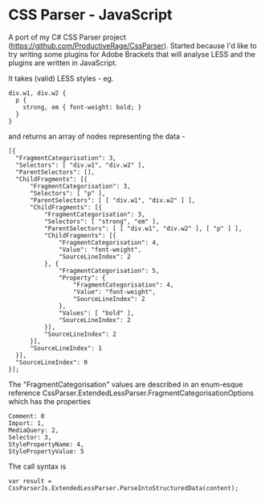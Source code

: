 # CSS Parser - JavaScript

A port of my C# CSS Parser project (https://github.com/ProductiveRage/CssParser). Started because I'd like to try writing some plugins for Adobe Brackets that will analyse LESS and the plugins are written in JavaScript.

It takes (valid) LESS styles - eg.

    div.w1, div.w2 {
      p {
        strong, em { font-weight: bold; }
      }
    }

and returns an array of nodes representing the data -

    [{
      "FragmentCategorisation": 3,
      "Selectors": [ "div.w1", "div.w2" ],
      "ParentSelectors": [],
      "ChildFragments": [{
          "FragmentCategorisation": 3,
          "Selectors": [ "p" ],
          "ParentSelectors": [ [ "div.w1", "div.w2" ] ],
          "ChildFragments": [{
              "FragmentCategorisation": 3,
              "Selectors": [ "strong", "em" ],
              "ParentSelectors": [ [ "div.w1", "div.w2" ], [ "p" ] ],
              "ChildFragments": [{
                  "FragmentCategorisation": 4,
                  "Value": "font-weight",
                  "SourceLineIndex": 2
              }, {
                  "FragmentCategorisation": 5,
                  "Property": {
                      "FragmentCategorisation": 4,
                      "Value": "font-weight",
                      "SourceLineIndex": 2
                  },
                  "Values": [ "bold" ],
                  "SourceLineIndex": 2
              }],
              "SourceLineIndex": 2
          }],
          "SourceLineIndex": 1
      }],
      "SourceLineIndex": 0
    }];

The "FragmentCategorisation" values are described in an enum-esque reference CssParser.ExtendedLessParser.FragmentCategorisationOptions which has the properties

    Comment: 0
    Import: 1,
    MediaQuery: 2,
    Selector: 3,
    StylePropertyName: 4,
    StylePropertyValue: 5

The call syntax is

    var result = CssParserJs.ExtendedLessParser.ParseIntoStructuredData(content);
